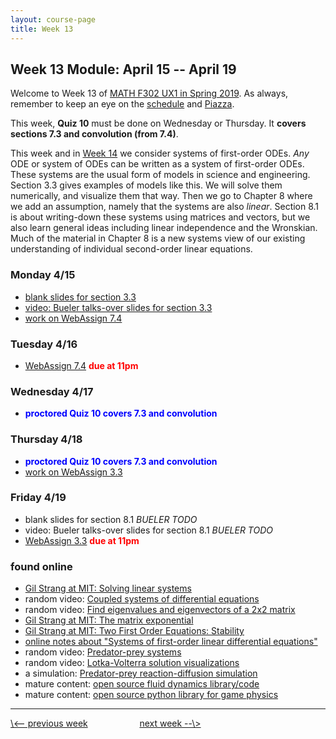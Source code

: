 ```yaml
---
layout: course-page
title: Week 13
---
```


## Week 13 Module: April 15 -- April 19

Welcome to Week 13 of [MATH F302 UX1 in Spring 2019](index.html).  As always, remember to keep an eye on the [schedule](schedule.pdf) and [Piazza](https://piazza.com/uaf/spring2019/math302ux1/home).

This week, **Quiz 10** must be done on Wednesday or Thursday.  It **covers sections 7.3 and convolution (from 7.4)**.

This week and in [Week 14](week14) we consider systems of first-order ODEs.  _Any_ ODE or system of ODEs can be written as a system of first-order ODEs.  These systems are the usual form of models in science and engineering.  Section 3.3 gives examples of models like this.  We will solve them numerically, and visualize them that way.  Then we go to Chapter 8 where we add an assumption, namely that the systems are also _linear_.  Section 8.1 is about writing-down these systems using matrices and vectors, but we also learn general ideas including linear independence and the Wronskian.  Much of the material in Chapter 8 is a new systems view of our existing understanding of individual second-order linear equations.

### Monday 4/15
* [blank slides for section 3.3](assets/slides/3-3.pdf)
* [video: Bueler talks-over slides for section 3.3](https://expl.ai/XAAUNGS)
* [work on WebAssign 7.4](https://www.webassign.net/)

### Tuesday 4/16
* [WebAssign 7.4](https://www.webassign.net/) <span style="color:red">**due at 11pm**</span>

### Wednesday 4/17
* <span style="color:blue">**proctored Quiz 10 covers 7.3 and convolution**</span>

### Thursday 4/18
* <span style="color:blue">**proctored Quiz 10 covers 7.3 and convolution**</span>
* [work on WebAssign 3.3](https://www.webassign.net/)

### Friday 4/19
* blank slides for section 8.1 _BUELER TODO_
* video: Bueler talks-over slides for section 8.1 _BUELER TODO_
* [WebAssign 3.3](https://www.webassign.net/) <span style="color:red">**due at 11pm**</span>

### found online
* [Gil Strang at MIT: Solving linear systems](https://www.mathworks.com/videos/differential-equations-and-linear-algebra-63-solving-linear-systems-117472.html)
* random video: [Coupled systems of differential equations](https://www.youtube.com/watch?v=z3Ag8WF5M_c)
* random video: [Find eigenvalues and eigenvectors of a 2x2 matrix](https://www.youtube.com/watch?v=tXlMbAxbUI4)
* [Gil Strang at MIT: The matrix exponential](https://www.mathworks.com/videos/differential-equations-and-linear-algebra-64-the-matrix-exponential-expat-117473.html)
* [Gil Strang at MIT: Two First Order Equations: Stability](https://www.mathworks.com/videos/differential-equations-and-linear-algebra-32c-two-first-order-equations-stability-117453.html)
* [online notes about "Systems of first-order linear differential equations"](https://www.math.psu.edu/tseng/class/Math251/Notes-LinearSystems.pdf)
* random video: [Predator-prey systems](https://www.youtube.com/watch?v=Ww4SOwqfJgI)
* random video: [Lotka-Volterra solution visualizations](https://www.youtube.com/watch?v=qp4i_Br8-dE)
* a simulation: [Predator-prey reaction-diffusion simulation](https://www.youtube.com/watch?v=N9Gg889TeKI)
* mature content: [open source fluid dynamics library/code](http://fluidityproject.github.io/)
* mature content: [open source python library for game physics](https://pybullet.org/wordpress/)

<hr>
<a align="left" href="week12">\<-- previous week</a>  &nbsp; &nbsp; &nbsp; &nbsp; &nbsp; &nbsp; &nbsp; &nbsp; &nbsp; &nbsp; <a align="right" href="week14">next week --\></a>
